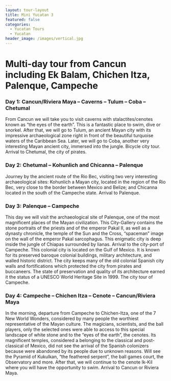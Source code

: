 ```yaml
---
layout: tour-layout
title: Mini Yucatan 3
featured: false
categories:
  - Yucatan Tours
  - Yucatan
header_image: /images/vertical.jpg
---
```

# Multi-day tour from Cancun including Ek Balam, Chichen Itza, Palenque, Campeche

### Day 1: Cancun/Riviera Maya – Caverns – Tulum – Coba – Chetumal

From Cancun we will take you to visit caverns with stalactites/cenotes known as “the eyes of the earth”. This is a fantastic place to swim, dive or snorkel. After that, we will go to Tulum, an ancient Mayan city with its impressive archaeological zone right in front of the beautiful turquoise waters of the Caribbean Sea. Later, we will go to Coba, another very interesting Mayan ancient city, immersed into the jungle. Bicycle city tour. Arrival to Chetumal, the city of pirates.

### Day 2: Chetumal – Kohunlich and Chicanna – Palenque

Journey by the ancient route of the Rio Bec, visiting two very interesting archaeological sites: Kohunlich a Mayan city, located in the region of the Rio Bec, very close to the border between Mexico and Belize; and Chicanna located in the south of the Campeche state. Arrival to Palenque.

### Day 3: Palenque – Campeche

This day we will visit the archaeological site of Palenque, one of the most magnificent places of the Mayan civilization. This City-Gallery contains the stone portraits of the priests and of the emperor Pakal II, as well as a dynasty chronicle, the temple of the Sun and the Cross, “spaceman” image on the wall of the emperor Pakal sarcophagus. This enigmatic city is deep inside the jungle of Chiapas surrounded by lianas. Arrival to the city-port of Campeche. This colonial city is located on the Gulf of Mexico. It is known for its preserved baroque colonial buildings, military architecture, and walled historic district.
The city keeps many of the old colonial Spanish city walls and fortifications which protected the city from pirates and buccaneers. The state of preservation and quality of its architecture earned it the status of a UNESCO World Heritage Site in 1999. The city tour of Campeche.

### Day 4: Campeche – Chichen Itza – Cenote – Cancun/Riviera Maya

In the morning, departure from Campeche to Chichen-Itza, one of the 7 New World Wonders, considered by many people the worthiest representative of the Mayan culture. The magicians, scientists, and the ball players, only the selected ones were able to access to this special landscape of white stone and to the “eyes of the earth”, the cenotes. Its magnificent temples, considered a belonging to the classical and post-classical of Mexico, did not see the arrival of the Spanish colonizers because were abandoned by its people due to unknown reasons. Will see the Pyramid of Kukulkan, “the feathered serpent”, the ball games court, the Observatory and more. After that, we will continue to the cenote Ik-Kil where you will have the opportunity to swim. Arrival to Cancun or Riviera Maya.
 